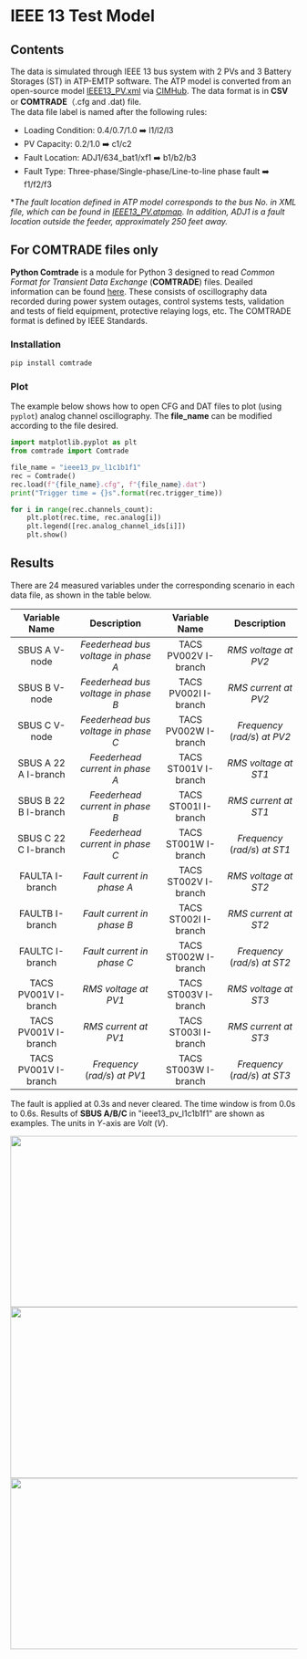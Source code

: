 # IEEE 13 Test Model
## Contents
The data is simulated through IEEE 13 bus system with 2 PVs and 3 Battery Storages (ST) in ATP-EMTP software. The ATP model is converted from an open-source model [IEEE13_PV.xml](https://github.com/GRIDAPPSD/CIMHub/blob/feature/SETO/OEDI/xml/IEEE13_PV.xml) via [CIMHub](https://github.com/GRIDAPPSD/CIMHub/tree/feature/SETO). The data format is in **CSV** or **COMTRADE**（.cfg and .dat) file.<br>
The data file label is named after the following rules:<br>
* Loading Condition: 0.4/0.7/1.0 ➡️ l1/l2/l3<br>
* PV Capacity: 0.2/1.0 ➡️ c1/c2<br>
* Fault Location: ADJ1/634_bat1/xf1 ➡️ b1/b2/b3<br>
* Fault Type: Three-phase/Single-phase/Line-to-line phase fault ➡️ f1/f2/f3<br>

*_The fault location defined in ATP model corresponds to the bus No. in XML file, which can be found in [IEEE13_PV.atpmap](https://github.com/yuqingdong0/Transient-Data-for-OEDI/blob/main/Simulation%20Data/IEEE%2013/IEEE13_PV.atpmap). In addition, ADJ1 is a fault location outside the feeder, approximately 250 feet away._<br>

## For COMTRADE files only
**Python Comtrade** is a module for Python 3 designed to read *Common Format for Transient Data Exchange* (**COMTRADE**) files. Deailed information can be found [here](https://github.com/dparrini/python-comtrade). These consists of oscillography data recorded during power system outages, control systems tests, validation and tests of field equipment, protective relaying logs, etc. The COMTRADE format is defined by IEEE Standards.
### Installation

```python
pip install comtrade
```

### Plot
The example below shows how to open CFG and DAT files to plot (using `pyplot`) analog channel oscillography. The **file_name** can be modified according to the file desired.

```python
import matplotlib.pyplot as plt
from comtrade import Comtrade

file_name = "ieee13_pv_l1c1b1f1"
rec = Comtrade()
rec.load(f"{file_name}.cfg", f"{file_name}.dat")
print("Trigger time = {}s".format(rec.trigger_time))

for i in range(rec.channels_count):
    plt.plot(rec.time, rec.analog[i])
    plt.legend([rec.analog_channel_ids[i]])
    plt.show()
```


## Results
There are 24 measured variables under the corresponding scenario in each data file, as shown in the table below. 

| Variable Name | Description | Variable Name | Description |
| :---: | :---: | :---: | :---: |
| SBUS A V-node | *Feederhead bus voltage in phase A* | TACS PV002V I-branch | *RMS voltage at PV2* |
| SBUS B V-node | *Feederhead bus voltage in phase B* | TACS PV002I I-branch | *RMS current at PV2* |
| SBUS C V-node | *Feederhead bus voltage in phase C* | TACS PV002W I-branch | *Frequency* (*rad/s*) *at PV2* |
| SBUS A 22 A I-branch | *Feederhead current in phase A* | TACS ST001V I-branch | *RMS voltage at ST1* |
| SBUS B 22 B I-branch | *Feederhead current in phase B* | TACS ST001I I-branch | *RMS current at ST1* |
| SBUS C 22 C I-branch | *Feederhead current in phase C* | TACS ST001W I-branch | *Frequency* (*rad/s*) *at ST1* |
| FAULTA I-branch | *Fault current in phase A* | TACS ST002V I-branch | *RMS voltage at ST2* |
| FAULTB I-branch | *Fault current in phase B* | TACS ST002I I-branch | *RMS current at ST2* |
| FAULTC I-branch | *Fault current in phase C* | TACS ST002W I-branch | *Frequency* (*rad/s*) *at ST2* |
| TACS PV001V I-branch | *RMS voltage at PV1* | TACS ST003V I-branch | *RMS voltage at ST3* |
| TACS PV001V I-branch | *RMS current at PV1* | TACS ST003I I-branch | *RMS current at ST3* |
| TACS PV001V I-branch | *Frequency* (*rad/s*) *at PV1* | TACS ST003W I-branch | *Frequency* (*rad/s*) *at ST3* |


The fault is applied at 0.3s and never cleared. The time window is from 0.0s to 0.6s. Results of **SBUS A/B/C** in "ieee13_pv_l1c1b1f1" are shown as examples. The units in *Y*-axis are *Volt* (*V*).<br>

<div align=center><img src="https://user-images.githubusercontent.com/113486786/205723319-c76e8ecc-ee7c-44fd-981e-7211c38f63d4.png" width="600" height="300">
<div align=center><img src="https://user-images.githubusercontent.com/113486786/205723329-df133944-33df-404c-8e9b-4c7bc3ce1bd1.png" width="600" height="300">
<div align=center><img src="https://user-images.githubusercontent.com/113486786/205723340-6f88c022-e19e-40be-9b6c-9de2e432cc1c.png" width="600" height="300">

